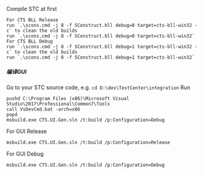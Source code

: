 Compile STC at first

```
For CTS BLL Release
run `.\scons.cmd -j 8 -f SConstruct.bll debug=0 target=cts-bll-win32 -c` to clean the old builds
run `.\scons.cmd -j 8 -f SConstruct.bll debug=0 target=cts-bll-win32`
For CTS BLL Debug
run `.\scons.cmd -j 8 -f SConstruct.bll debug=1 target=cts-bll-win32 -c` to clean the old builds
run `.\scons.cmd -j 8 -f SConstruct.bll debug=1 target=cts-bll-win32`
```
##### 编译GUI
Go to your STC source code, e.g. `cd D:\dev\TestCenter\integration`
Run 

```
pushd C:\Program Files (x86)\Microsoft Visual Studio\2017\Professional\Common7\Tools
call VsDevCmd.bat -arch=x86
popd
msbuild.exe CTS.UI.Gen.sln /t:build /p:Configuration=Debug
```
For GUI Release
```
msbuild.exe CTS.UI.Gen.sln /t:build /p:Configuration=Release
```
For GUI Debug
```
msbuild.exe CTS.UI.Gen.sln /t:build /p:Configuration=Debug
```

